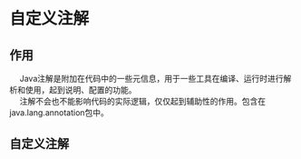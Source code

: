 


# 自定义注解  

<!-- 

java中自定义注解的作用和写法
https://blog.csdn.net/didi7696/article/details/94553894

基础篇：谈谈JAVA注解机制 
https://mp.weixin.qq.com/s/U-4YO607bfmeyny0yoDDzg

-->

## 作用  
&emsp; Java注解是附加在代码中的一些元信息，用于一些工具在编译、运行时进行解析和使用，起到说明、配置的功能。  
&emsp; 注解不会也不能影响代码的实际逻辑，仅仅起到辅助性的作用。包含在java.lang.annotation包中。  


## 自定义注解  


